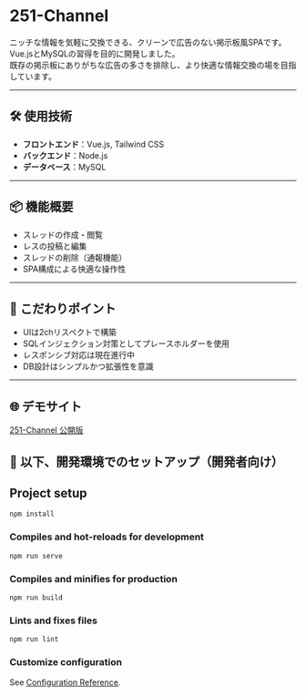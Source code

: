 # 251-Channel

ニッチな情報を気軽に交換できる、クリーンで広告のない掲示板風SPAです。  
Vue.jsとMySQLの習得を目的に開発しました。  
既存の掲示板にありがちな広告の多さを排除し、より快適な情報交換の場を目指しています。

---

## 🛠 使用技術

- **フロントエンド**：Vue.js, Tailwind CSS  
- **バックエンド**：Node.js  
- **データベース**：MySQL

---

## 📦 機能概要

- スレッドの作成・閲覧
- レスの投稿と編集
- スレッドの削除（通報機能）
- SPA構成による快適な操作性

---

## 🎨 こだわりポイント

- UIは2chリスペクトで構築
- SQLインジェクション対策としてプレースホルダーを使用
- レスポンシブ対応は現在進行中
- DB設計はシンプルかつ拡張性を意識

---

## 🌐 デモサイト

[251-Channel 公開版](https://nicoichichannel.onrender.com/)

## 🧪 以下、開発環境でのセットアップ（開発者向け）
## Project setup
```
npm install
```

### Compiles and hot-reloads for development
```
npm run serve
```

### Compiles and minifies for production
```
npm run build
```

### Lints and fixes files
```
npm run lint
```

### Customize configuration
See [Configuration Reference](https://cli.vuejs.org/config/).
